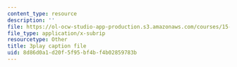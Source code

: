 ```yaml
---
content_type: resource
description: ''
file: https://ol-ocw-studio-app-production.s3.amazonaws.com/courses/15-071-the-analytics-edge-spring-2017/8d86d0a1d20f5f95bf4bf4b02859783b_c_2RtTEkyo8.vtt
file_type: application/x-subrip
resourcetype: Other
title: 3play caption file
uid: 8d86d0a1-d20f-5f95-bf4b-f4b02859783b
---
```

